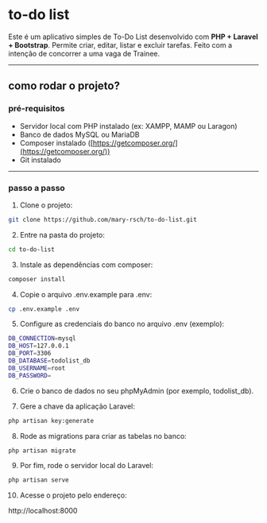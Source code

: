 # to-do list

Este é um aplicativo simples de To-Do List desenvolvido com **PHP + Laravel + Bootstrap**. Permite criar, editar, listar e excluir tarefas. Feito com a intenção de concorrer a uma vaga de Trainee.

---

## como rodar o projeto?

### pré-requisitos

- Servidor local com PHP instalado (ex: XAMPP, MAMP ou Laragon)
- Banco de dados MySQL ou MariaDB
- Composer instalado ([https://getcomposer.org/](https://getcomposer.org/))
- Git instalado

---

### passo a passo

1. Clone o projeto:

```bash
git clone https://github.com/mary-rsch/to-do-list.git
```

2. Entre na pasta do projeto:

```bash
cd to-do-list
```

3. Instale as dependências com composer:

```bash
composer install
```

4. Copie o arquivo .env.example para .env:

```bash
cp .env.example .env
```

5. Configure as credenciais do banco no arquivo .env (exemplo):
```bash
DB_CONNECTION=mysql
DB_HOST=127.0.0.1
DB_PORT=3306
DB_DATABASE=todolist_db
DB_USERNAME=root
DB_PASSWORD=
```
6. Crie o banco de dados no seu phpMyAdmin (por exemplo, todolist_db).

7. Gere a chave da aplicação Laravel:

```bash
php artisan key:generate
```

8. Rode as migrations para criar as tabelas no banco:

```bash
php artisan migrate
```

9. Por fim, rode o servidor local do Laravel:

```bash
php artisan serve
```

10. Acesse o projeto pelo endereço:

http://localhost:8000

